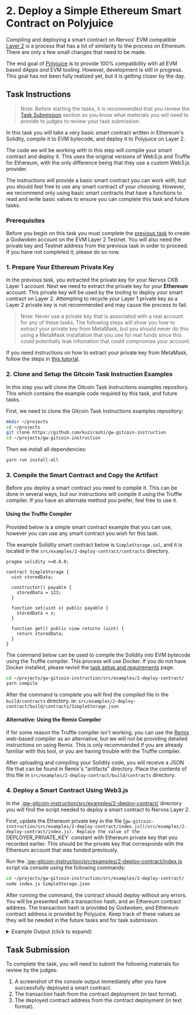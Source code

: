 # 2. Deploy a Simple Ethereum Smart Contract on Polyjuice

Compiling and deploying a smart contract on Nervos' EVM compatible [Layer 2](../conceptual-explainers/structure.md#layer-1--layer-2) is a process that has a lot of similarity to the process on Ethereum. There are only a few small changes that need to be made.

The end goal of [Polyjuice](../conceptual-explainers/frameworks.md#polyjuice) is to provide 100% compatibility with all EVM based dApps *and* EVM tooling. However, development is still in progress. This goal has not been fully realized yet, but it is getting closer by the day.

## Task Instructions

> Note: Before starting the tasks, it is recommended that you review the [Task Submission](#task-submission) section so you know what materials you will need to provide to judges to review your task submission.

In this task you will take a very basic smart contract written in Ethereum's Solidity, compile it to EVM bytecode, and deploy it to Polyjuice on Layer 2.

The code we will be working with in this step will compile your smart contract and deploy it. This uses the original versions of Web3.js and Truffle for Ethereum, with the only difference being that they use a custom Web3.js provider.

The instructions will provide a basic smart contract you can work with, but you should feel free to use any smart contract of your choosing. However, we recommend only using basic smart contracts that have a functions to read and write basic values to ensure you can complete this task and future tasks.

### Prerequisites

Before you begin on this task you must complete the [previous task](./1.create.godwoken.account.md) to create a Godwoken account on the EVM Layer 2 Testnet. You will also need the private key and Testnet address from the previous task in order to proceed. If you have not completed it, please do so now.

### 1. Prepare Your Ethereum Private Key

In the previous task, you extracted the private key for your Nervos CKB Layer 1 account. Next we need to extract the private key for your **Ethereum** account. This private key will be used by the tooling to deploy your smart contract on Layer 2. Attempting to recycle your Layer 1 private key as a Layer 2 private key is not recommended and may cause the process to fail.

> Note: Never use a private key that is associated with a real account for any of these tasks. The following steps will show you how to extract your private key from MetaMask, but you should never do this using a MetaMask installation that you use for real funds since this could potentially leak infomation that could compromise your account.

If you need instructions on how to extract your private key from MetaMask, follow the steps in [this tutorial](../component-tutorials/5.extract.ethereum.private.key.md).

### 2. Clone and Setup the Gitcoin Task Instruction Examples

In this step you will clone the Gitcoin Task Instructions examples repository. This which contains the example code required by this task, and future tasks.

First, we need to clone the Gitcoin Task Instructions examples repository:

```sh
mkdir ~/projects
cd ~/projects
git clone https://github.com/kuzirashi/gw-gitcoin-instruction
cd ~/projects/gw-gitcoin-instruction
```

Then we install all dependencies:

```sh
yarn run install-all
```

### 3. Compile the Smart Contract and Copy the Artifact

Before you deploy a smart contract you need to compile it. This can be done in several ways, but our instructions will compile it using the Truffle compiler. If you have an alternate method you prefer, feel free to use it.

#### Using the Truffle Compiler

Provided below is a simple smart contract example that you can use, however you can use any smart contract you wish for this task.

The example Solidity smart contract below is `SimpleStorage.sol`, and it is located in the `src/examples/2-deploy-contract/contracts` directory.

```solidity
pragma solidity >=0.8.0;

contract SimpleStorage {
  uint storedData;

  constructor() payable {
    storedData = 123;
  }

  function set(uint x) public payable {
    storedData = x;
  }

  function get() public view returns (uint) {
    return storedData;
  }
}
```

The command below can be used to compile the Solidity into EVM bytecode using the Truffle compiler. This process will use Docker. If you do not have Docker installed, please revisit the [task setup and requirements](../task-setup-and-requirements/task-setup-and-requirements.md) page.

```sh
cd ~/projects/gw-gitcoin-instruction/src/examples/2-deploy-contract/
yarn compile
```

After the command is complete you will find the compiled file in the `build/contracts` directory. ie: `src/examples/2-deploy-contract/build/contracts/SimpleStorage.json`

#### Alternative: Using the Remix Compiler

If for some reason the Truffle compiler isn't working, you can use the [Remix](http://remix.ethereum.org/) web-based compiler as an alternative, but we will not be providing detailed instructions on using Remix. This is only recommended if you are already familiar with this tool, or you are having trouble with the Truffle compiler.

After uploading and compiling your Solidity code, you will receive a JSON file that can be found in Remix's "artifacts" directory. Place the contents of this file in `src/examples/2-deploy-contract/build/contracts` directory.

### 4. Deploy a Smart Contract Using Web3.js

In the [`gw-gitcoin-instruction/src/examples/2-deploy-contract/](/src/examples/2-deploy-contract/) directory you will find the script needed to deploy a smart contract to Nervos Layer 2.

First, update the Ethereum private key in the file [`gw-gitcoin-instruction/src/examples/2-deploy-contract/index.js](/src/examples/2-deploy-contract/index.js). Replace the value of the `DEPLOYER_PRIVATE_KEY` constant with Ethereum private key that you recorded earlier. This should be the private key that corresponds with the Ethereum account that was funded previously.

Run the [`gw-gitcoin-instruction/src/examples/2-deploy-contract/index.js](/src/examples/2-deploy-contract/index.js) script via console using the following commands:

```sh
cd ~/projects/gw-gitcoin-instruction/src/examples/2-deploy-contract/
node index.js SimpleStorage.json
```

After running the command, the contract should deploy without any errors. You will be presented with a transaction hash, and an Ethereum contract address. The transaction hash is provided by Godwoken, and Ethereum contract address is provided by Polyjuice. Keep track of these values as they will be needed in the future tasks and for task submission.

<details>
<summary>Example Output (click to expand)</summary>

```txt
➜ node index.js SimpleStorage.json
Deploying contract...
Transaction hash: 0x266c4887b8ad47456cc12e135858d8cd96b4795f8a93036b18d917df970781ec
Deployed contract address: 0xC46e27169824290EcaEf6E14503C1a6DE72d41B0
```

</details>

## Task Submission

To complete the task, you will need to submit the following materials for review by the judges:

1. A screenshot of the console output immediately after you have successfully deployed a smart contract.
2. The transaction hash from the contract deployment (in text format).
3. The deployed contract address from the contract deployment (in text format).
